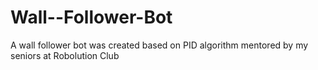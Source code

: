 # Wall--Follower-Bot
A wall follower bot was created based on PID algorithm mentored by my seniors at Robolution Club 
